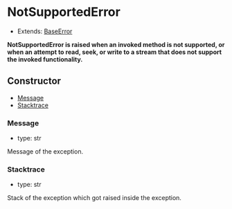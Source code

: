 # NotSupportedError

- Extends: [BaseError](./doc/api/python/exceptions/baseerror.md)

**NotSupportedError is raised when an invoked method is not supported, or when an attempt to read, seek, or write to a stream that does not support the invoked functionality.**

## Constructor<!-- {docsify-ignore} -->
- [Message](#message)
- [Stacktrace](#stacktrace)


### Message
- type: str

Message of the exception.


### Stacktrace
- type: str

Stack of the exception which got raised inside the exception.